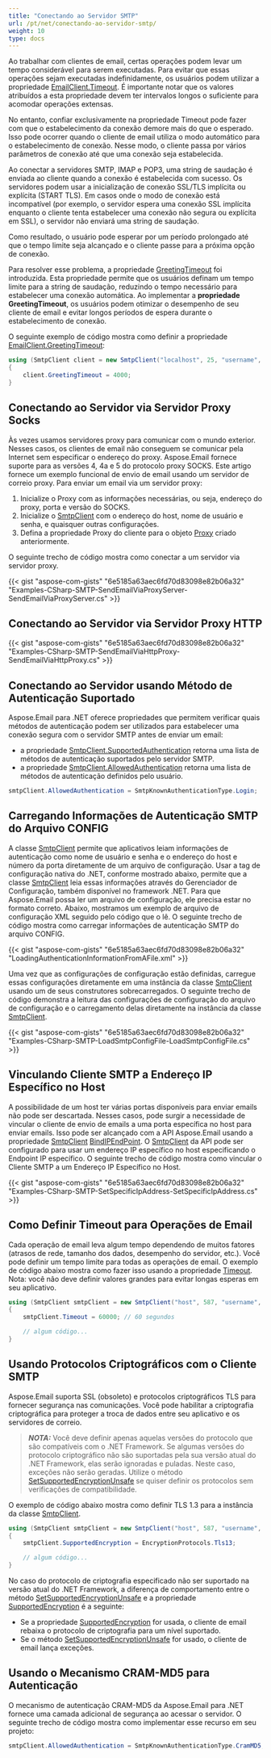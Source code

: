```yaml
---
title: "Conectando ao Servidor SMTP"
url: /pt/net/conectando-ao-servidor-smtp/
weight: 10
type: docs
---
```


Ao trabalhar com clientes de email, certas operações podem levar um tempo considerável para serem executadas. Para evitar que essas operações sejam executadas indefinidamente, os usuários podem utilizar a propriedade [EmailClient.Timeout](https://reference.aspose.com/email/net/aspose.email.clients/emailclient/timeout/). É importante notar que os valores atribuídos a esta propriedade devem ter intervalos longos o suficiente para acomodar operações extensas.

No entanto, confiar exclusivamente na propriedade Timeout pode fazer com que o estabelecimento da conexão demore mais do que o esperado. Isso pode ocorrer quando o cliente de email utiliza o modo automático para o estabelecimento de conexão. Nesse modo, o cliente passa por vários parâmetros de conexão até que uma conexão seja estabelecida.

Ao conectar a servidores SMTP, IMAP e POP3, uma string de saudação é enviada ao cliente quando a conexão é estabelecida com sucesso. Os servidores podem usar a inicialização de conexão SSL/TLS implícita ou explícita (START TLS). Em casos onde o modo de conexão está incompatível (por exemplo, o servidor espera uma conexão SSL implícita enquanto o cliente tenta estabelecer uma conexão não segura ou explícita em SSL), o servidor não enviará uma string de saudação.

Como resultado, o usuário pode esperar por um período prolongado até que o tempo limite seja alcançado e o cliente passe para a próxima opção de conexão.

Para resolver esse problema, a propriedade [GreetingTimeout](https://reference.aspose.com/email/net/aspose.email.clients/emailclient/greetingtimeout/) foi introduzida. Esta propriedade permite que os usuários definam um tempo limite para a string de saudação, reduzindo o tempo necessário para estabelecer uma conexão automática. Ao implementar a **propriedade GreetingTimeout**, os usuários podem otimizar o desempenho de seu cliente de email e evitar longos períodos de espera durante o estabelecimento de conexão.

O seguinte exemplo de código mostra como definir a propriedade [EmailClient.GreetingTimeout](https://reference.aspose.com/email/net/aspose.email.clients/emailclient/greetingtimeout/):

```cs
using (SmtpClient client = new SmtpClient("localhost", 25, "username", "password"))
{
    client.GreetingTimeout = 4000;
}
```

## **Conectando ao Servidor via Servidor Proxy Socks**

Às vezes usamos servidores proxy para comunicar com o mundo exterior. Nesses casos, os clientes de email não conseguem se comunicar pela Internet sem especificar o endereço do proxy. Aspose.Email fornece suporte para as versões 4, 4a e 5 do protocolo proxy SOCKS. Este artigo fornece um exemplo funcional de envio de email usando um servidor de correio proxy. Para enviar um email via um servidor proxy:

1. Inicialize o Proxy com as informações necessárias, ou seja, endereço do proxy, porta e versão do SOCKS.
1. Inicialize o [SmtpClient](https://reference.aspose.com/email/net/aspose.email.clients.smtp/smtpclient/) com o endereço do host, nome de usuário e senha, e quaisquer outras configurações.
1. Defina a propriedade Proxy do cliente para o objeto [Proxy](https://reference.aspose.com/email/net/aspose.email.clients/proxy/) criado anteriormente.

O seguinte trecho de código mostra como conectar a um servidor via servidor proxy.

{{< gist "aspose-com-gists" "6e5185a63aec6fd70d83098e82b06a32" "Examples-CSharp-SMTP-SendEmailViaProxyServer-SendEmailViaProxyServer.cs" >}}

## **Conectando ao Servidor via Servidor Proxy HTTP**

{{< gist "aspose-com-gists" "6e5185a63aec6fd70d83098e82b06a32" "Examples-CSharp-SMTP-SendEmailViaHttpProxy-SendEmailViaHttpProxy.cs" >}}

## **Conectando ao Servidor usando Método de Autenticação Suportado**

Aspose.Email para .NET oferece propriedades que permitem verificar quais métodos de autenticação podem ser utilizados para estabelecer uma conexão segura com o servidor SMTP antes de enviar um email:
- a propriedade [SmtpClient.SupportedAuthentication](https://reference.aspose.com/email/net/aspose.email.clients.smtp/smtpclient/supportedauthentication/) retorna uma lista de métodos de autenticação suportados pelo servidor SMTP. 
- a propriedade [SmtpClient.AllowedAuthentication](https://reference.aspose.com/email/net/aspose.email.clients.smtp/smtpclient/allowedauthentication/) retorna uma lista de métodos de autenticação definidos pelo usuário.

```cs
smtpClient.AllowedAuthentication = SmtpKnownAuthenticationType.Login;
```

## **Carregando Informações de Autenticação SMTP do Arquivo CONFIG**

A classe [SmtpClient](https://reference.aspose.com/email/net/aspose.email.clients.smtp/smtpclient/) permite que aplicativos leiam informações de autenticação como nome de usuário e senha e o endereço do host e número da porta diretamente de um arquivo de configuração. Usar a tag de configuração nativa do .NET, conforme mostrado abaixo, permite que a classe [SmtpClient](https://reference.aspose.com/email/net/aspose.email.clients.smtp/smtpclient/) leia essas informações através do Gerenciador de Configuração, também disponível no framework .NET. Para que Aspose.Email possa ler um arquivo de configuração, ele precisa estar no formato correto. Abaixo, mostramos um exemplo de arquivo de configuração XML seguido pelo código que o lê. O seguinte trecho de código mostra como carregar informações de autenticação SMTP do arquivo CONFIG.

{{< gist "aspose-com-gists" "6e5185a63aec6fd70d83098e82b06a32" "LoadingAuthenticationInformationFromAFile.xml" >}}

Uma vez que as configurações de configuração estão definidas, carregue essas configurações diretamente em uma instância da classe [SmtpClient](https://reference.aspose.com/email/net/aspose.email.clients.smtp/smtpclient/) usando um de seus construtores sobrecarregados. O seguinte trecho de código demonstra a leitura das configurações de configuração do arquivo de configuração e o carregamento delas diretamente na instância da classe [SmtpClient](https://reference.aspose.com/email/net/aspose.email.clients.smtp/smtpclient/).

{{< gist "aspose-com-gists" "6e5185a63aec6fd70d83098e82b06a32" "Examples-CSharp-SMTP-LoadSmtpConfigFile-LoadSmtpConfigFile.cs" >}}

## **Vinculando Cliente SMTP a Endereço IP Específico no Host**

A possibilidade de um host ter várias portas disponíveis para enviar emails não pode ser descartada. Nesses casos, pode surgir a necessidade de vincular o cliente de envio de emails a uma porta específica no host para enviar emails. Isso pode ser alcançado com a API Aspose.Email usando a propriedade [SmtpClient](https://reference.aspose.com/email/net/aspose.email.clients.smtp/smtpclient/) [BindIPEndPoint](https://apireference.aspose.com/email/net/aspose.email.clients/emailclient/events/bindipendpoint). O [SmtpClient](https://reference.aspose.com/email/net/aspose.email.clients.smtp/smtpclient/) da API pode ser configurado para usar um endereço IP específico no host especificando o Endpoint IP específico. O seguinte trecho de código mostra como vincular o Cliente SMTP a um Endereço IP Específico no Host.

{{< gist "aspose-com-gists" "6e5185a63aec6fd70d83098e82b06a32" "Examples-CSharp-SMTP-SetSpecificIpAddress-SetSpecificIpAddress.cs" >}}

## **Como Definir Timeout para Operações de Email**

Cada operação de email leva algum tempo dependendo de muitos fatores (atrasos de rede, tamanho dos dados, desempenho do servidor, etc.). Você pode definir um tempo limite para todas as operações de email. O exemplo de código abaixo mostra como fazer isso usando a propriedade [Timeout](https://reference.aspose.com/email/net/aspose.email.clients/emailclient/timeout/). Nota: você não deve definir valores grandes para evitar longas esperas em seu aplicativo.

```csharp
using (SmtpClient smtpClient = new SmtpClient("host", 587, "username", "password", SecurityOptions.SSLExplicit))
{
    smtpClient.Timeout = 60000; // 60 segundos

    // algum código...
}
```

## **Usando Protocolos Criptográficos com o Cliente SMTP**

Aspose.Email suporta SSL (obsoleto) e protocolos criptográficos TLS para fornecer segurança nas comunicações. Você pode habilitar a criptografia criptográfica para proteger a troca de dados entre seu aplicativo e os servidores de correio.

> **_NOTA:_** Você deve definir apenas aquelas versões do protocolo que são compatíveis com o .NET Framework. Se algumas versões do protocolo criptográfico não são suportadas pela sua versão atual do .NET Framework, elas serão ignoradas e puladas. Neste caso, exceções não serão geradas. Utilize o método [SetSupportedEncryptionUnsafe](https://reference.aspose.com/email/net/aspose.email.clients/emailclient/setsupportedencryptionunsafe/#setsupportedencryptionunsafe) se quiser definir os protocolos sem verificações de compatibilidade.

O exemplo de código abaixo mostra como definir TLS 1.3 para a instância da classe [SmtpClient](https://reference.aspose.com/email/net/aspose.email.clients.smtp/smtpclient/).

```csharp
using (SmtpClient smtpClient = new SmtpClient("host", 587, "username", "password", SecurityOptions.SSLExplicit))
{
    smtpClient.SupportedEncryption = EncryptionProtocols.Tls13;

    // algum código...
}
```

No caso do protocolo de criptografia especificado não ser suportado na versão atual do .NET Framework, a diferença de comportamento entre o método [SetSupportedEncryptionUnsafe](https://reference.aspose.com/email/net/aspose.email.clients/emailclient/setsupportedencryptionunsafe/#setsupportedencryptionunsafe) e a propriedade [SupportedEncryption](https://reference.aspose.com/email/net/aspose.email.clients/emailclient/supportedencryption/) é a seguinte:
- Se a propriedade [SupportedEncryption](https://reference.aspose.com/email/net/aspose.email.clients/emailclient/supportedencryption/) for usada, o cliente de email rebaixa o protocolo de criptografia para um nível suportado.
- Se o método [SetSupportedEncryptionUnsafe](https://reference.aspose.com/email/net/aspose.email.clients/emailclient/setsupportedencryptionunsafe/#setsupportedencryptionunsafe) for usado, o cliente de email lança exceções.

##  **Usando o Mecanismo CRAM-MD5 para Autenticação**

O mecanismo de autenticação CRAM-MD5 da Aspose.Email para .NET fornece uma camada adicional de segurança ao acessar o servidor. O seguinte trecho de código mostra como implementar esse recurso em seu projeto:

```cs
smtpClient.AllowedAuthentication = SmtpKnownAuthenticationType.CramMD5;
```